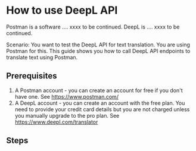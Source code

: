 # How to use DeepL API

Postman is a software .... xxxx to be continued.
DeepL is .... xxxx to be continued.

Scenario: You want to test the DeepL API for text translation. You are using Postman for this.
This guide shows you how to call DeepL API endpoints to translate text using Postman.

## Prerequisites

1. A Postman account - you can create an account for free if you don't have one. See https://www.postman.com/ 
2. A DeepL account - you can create an account with the free plan. You need to provide your credit card details but you are not charged unless you manually upgrade to the pro plan. See https://www.deepl.com/translator

## Steps



